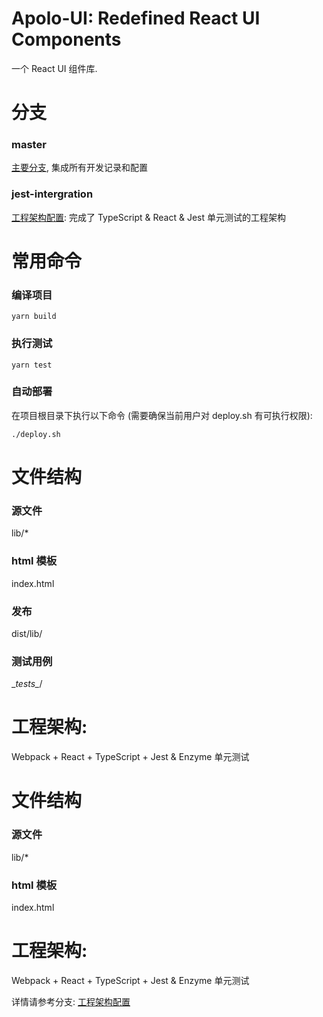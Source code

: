 # Apolo-UI: Redefined React UI Components
 一个 React UI 组件库.
 
# 分支 
### master
[主要分支](https://github.com/dudueasy/Apolo-UI ), 集成所有开发记录和配置

### jest-intergration
[工程架构配置](https://github.com/dudueasy/Apolo-UI/tree/jest-intergration): 完成了 TypeScript & React & Jest 单元测试的工程架构

# 常用命令
### 编译项目
~~~
yarn build
~~~

### 执行测试
~~~
yarn test
~~~

### 自动部署
在项目根目录下执行以下命令 (需要确保当前用户对 deploy.sh 有可执行权限): 
~~~
./deploy.sh
~~~

# 文件结构
### 源文件
lib/*

### html 模板
index.html

### 发布
dist/lib/

### 测试用例
\__tests\__/


# 工程架构:
Webpack + React + TypeScript + Jest & Enzyme 单元测试

# 文件结构
### 源文件
lib/*

### html 模板
index.html




# 工程架构:
Webpack + React + TypeScript + Jest & Enzyme 单元测试

详情请参考分支: [工程架构配置](https://github.com/dudueasy/Apolo-UI/tree/jest-intergration)
